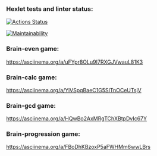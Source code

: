 ### Hexlet tests and linter status:
[![Actions Status](https://github.com/Maxcosanostra/python-project-49/actions/workflows/hexlet-check.yml/badge.svg)](https://github.com/Maxcosanostra/python-project-49/actions)

[![Maintainability](https://api.codeclimate.com/v1/badges/257c76ddd04f78a6949f/maintainability)](https://codeclimate.com/github/Maxcosanostra/python-project-49/maintainability)

### Brain-even game:
https://asciinema.org/a/uFYpr8OLu9I7RXGJVwauL81K3

### Brain-calc game:
https://asciinema.org/a/YiVSpqBaeC1G5SITnOCeUTsjV

### Brain-gcd game:
https://asciinema.org/a/HQwBo2AxMRgTChXBtpDvIc67Y

### Brain-progression game:
https://asciinema.org/a/FBoDhKBzoxP5aFWHMm6wwLBrs
